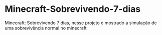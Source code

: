 # Minecraft-Sobrevivendo-7-dias
Minecraft: Sobrevivendo 7 dias, nesse projeto e mostrado a simulação de uma sobrevivência normal no minecraft
